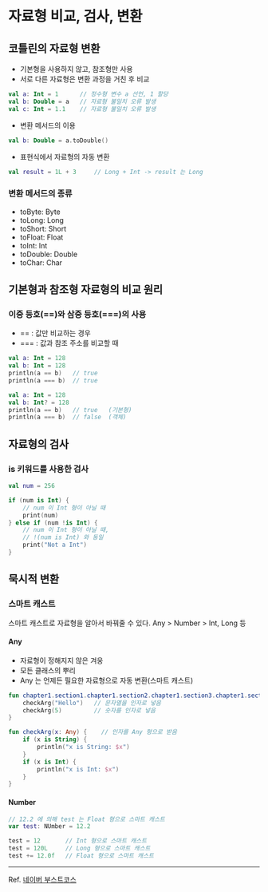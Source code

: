 # 자료형 비교, 검사, 변환

## 코틀린의 자료형 변환

- 기본형을 사용하지 않고, 참조형만 사용
- 서로 다른 자료형은 변환 과정을 거친 후 비교

```kotlin
val a: Int = 1      // 정수형 변수 a 선언, 1 할당
val b: Double = a   // 자료형 불일치 오류 발생
val c: Int = 1.1    // 자료형 불일치 오류 발생
```

- 변환 메서드의 이용

```kotlin
val b: Double = a.toDouble()
```

- 표현식에서 자료형의 자동 변환

```kotlin
val result = 1L + 3     // Long + Int -> result 는 Long
```

### 변환 메서드의 종류

- toByte: Byte
- toLong: Long
- toShort: Short
- toFloat: Float
- toInt: Int
- toDouble: Double
- toChar: Char

## 기본형과 참조형 자료형의 비교 원리

### 이중 등호(==)와 삼중 등호(===)의 사용

- == : 값만 비교하는 경우
- === : 값과 참조 주소를 비교할 때

```kotlin
val a: Int = 128
val b: Int = 128
println(a == b)   // true
println(a === b)  // true
```

```kotlin
val a: Int = 128
val b: Int? = 128
println(a == b)   // true   (기본형)
println(a === b)  // false  (객체)
```

## 자료형의 검사

### is 키워드를 사용한 검사

```kotlin
val num = 256

if (num is Int) {
    // num 이 Int 형이 아닐 때
    print(num)
} else if (num !is Int) {
    // num 이 Int 형이 아닐 때, 
    // !(num is Int) 와 동일 
    print("Not a Int")
}
```

## 묵시적 변환

### 스마트 캐스트

스마트 캐스트로 자료형을 알아서 바꿔줄 수 있다. Any > Number > Int, Long 등

#### Any

- 자료형이 정해지지 않은 겨웅
- 모든 클래스의 뿌리
- Any 는 언제든 필요한 자료형으로 자동 변환(스마트 캐스트)

```kotlin
fun chapter1.section1.chapter1.section2.chapter1.section3.chapter1.section4.main() {
    checkArg("Hello")   // 문자열을 인자로 넣음
    checkArg(5)         // 숫자를 인자로 넣음
}

fun checkArg(x: Any) {    // 인자를 Any 형으로 받음
    if (x is String) {
        println("x is String: $x")
    }
    if (x is Int) {
        println("x is Int: $x")
    }
}
```

#### Number

```kotlin
// 12.2 에 의해 test 는 Float 형으로 스마트 캐스트
var test: NUmber = 12.2

test = 12       // Int 형으로 스마트 캐스트
test = 120L     // Long 형으로 스마트 캐스트
test += 12.0f   // Float 형으로 스마트 캐스트
```

---
Ref. <a href="https://www.boostcourse.org/" target="_blank">네이버 부스트코스</a>